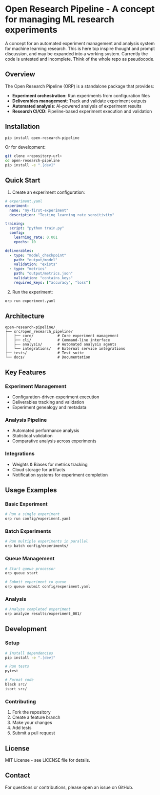 # Open Research Pipeline - A concept for managing ML research experiments

A concept for an automated experiment management and analysis system for machine learning research.
This is here top inspire thought and prompt discussion, and may be expanded into a working system. Currently the code is untested and incomplete. Think of the whole repo as pseudocode.

## Overview

The Open Research Pipeline (ORP) is a standalone package that provides:

- **Experiment orchestration**: Run experiments from configuration files
- **Deliverables management**: Track and validate experiment outputs
- **Automated analysis**: AI-powered analysis of experiment results
- **Research CI/CD**: Pipeline-based experiment execution and validation

## Installation

```bash
pip install open-research-pipeline
```

Or for development:

```bash
git clone <repository-url>
cd open-research-pipeline
pip install -e ".[dev]"
```

## Quick Start

1. Create an experiment configuration:

```yaml
# experiment.yaml
experiment:
  name: "my-first-experiment"
  description: "Testing learning rate sensitivity"

training:
  script: "python train.py"
  config:
    learning_rate: 0.001
    epochs: 10

deliverables:
  - type: "model_checkpoint"
    path: "output/model"
    validation: "exists"
  - type: "metrics"
    path: "output/metrics.json"
    validation: "contains_keys"
    required_keys: ["accuracy", "loss"]
```

2. Run the experiment:

```bash
orp run experiment.yaml
```

## Architecture

```text
open-research-pipeline/
├── src/open_research_pipeline/
│   ├── core/           # Core experiment management
│   ├── cli/            # Command-line interface
│   ├── analysis/       # Automated analysis agents
│   └── integrations/   # External service integrations
├── tests/              # Test suite
└── docs/               # Documentation
```

## Key Features

### Experiment Management

- Configuration-driven experiment execution
- Deliverables tracking and validation
- Experiment genealogy and metadata

### Analysis Pipeline

- Automated performance analysis
- Statistical validation
- Comparative analysis across experiments

### Integrations

- Weights & Biases for metrics tracking
- Cloud storage for artifacts
- Notification systems for experiment completion

## Usage Examples

### Basic Experiment

```bash
# Run a single experiment
orp run config/experiment.yaml
```

### Batch Experiments

```bash
# Run multiple experiments in parallel
orp batch config/experiments/
```

### Queue Management

```bash
# Start queue processor
orp queue start

# Submit experiment to queue
orp queue submit config/experiment.yaml
```

### Analysis

```bash
# Analyze completed experiment
orp analyze results/experiment_001/
```

## Development

### Setup

```bash
# Install dependencies
pip install -e ".[dev]"

# Run tests
pytest

# Format code
black src/
isort src/
```

### Contributing

1. Fork the repository
2. Create a feature branch
3. Make your changes
4. Add tests
5. Submit a pull request

## License

MIT License - see LICENSE file for details.

## Contact

For questions or contributions, please open an issue on GitHub.
